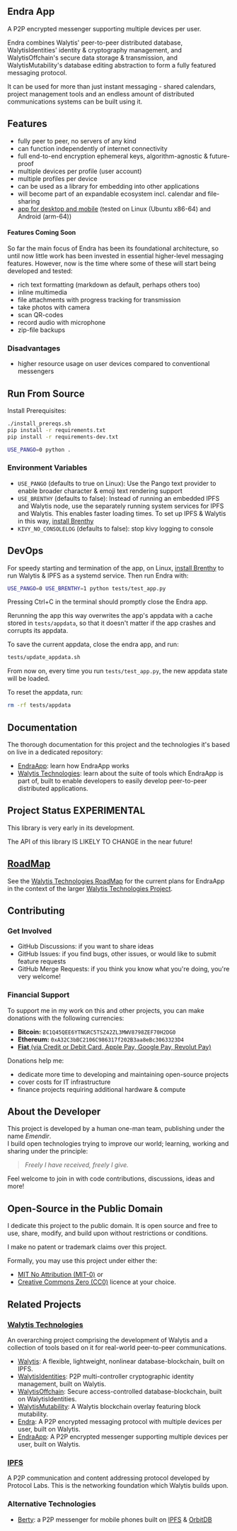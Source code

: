 ## Endra App

A P2P encrypted messenger supporting multiple devices per user.

Endra combines Walytis' peer-to-peer distributed database, WalytisIdentities' identity & cryptography management, and WalytisOffchain's secure data storage & transmission, and WalytisMutability's database editing abstraction to form a fully featured messaging protocol.

It can be used for more than just instant messaging - shared calendars, project management tools and an endless amount of distributed communications systems can be built using it.


## Features

- fully peer to peer, no servers of any kind
- can function independently of internet connectivity
- full end-to-end encryption ephemeral keys, algorithm-agnostic & future-proof
- multiple devices per profile (user account)
- multiple profiles per device
- can be used as a library for embedding into other applications
- will become part of an expandable ecosystem incl. calendar and file-sharing
- [app for desktop and mobile](https://github.com/emendir/EndraApp) (tested on Linux (Ubuntu x86-64) and Android (arm-64))

#### Features Coming Soon
So far the main focus of Endra has been its foundational architecture, so until now little work has been invested in essential higher-level messaging features.
However, now is the time where some of these will start being developed and tested:
- rich text formatting (markdown as default, perhaps others too)
- inline multimedia
- file attachments with progress tracking for transmission
- take photos with camera
- scan QR-codes
- record audio with microphone
- zip-file backups

### Disadvantages

- higher resource usage on user devices compared to conventional messengers

## Run From Source

Install Prerequisites:

```sh
./install_prereqs.sh
pip install -r requirements.txt
pip install -r requirements-dev.txt
```

```sh
USE_PANGO=0 python .
```

### Environment Variables

- `USE_PANGO` (defaults to true on Linux): Use the Pango text provider to enable broader character & emoji text rendering support
- `USE_BRENTHY` (defaults to false): Instead of running an embedded IPFS and Walytis node, use the separately running system services for IPFS and Walytis. This enables faster loading times. To set up IPFS & Walytis in this way, [install Brenthy](https://github.com/emendir/BrenthyAndWalytis)
- `KIVY_NO_CONSOLELOG` (defaults to false): stop kivy logging to console
## DevOps

For speedy starting and termination of the app, on Linux, [install Brenthy](https://github.com/emendir/BrenthyAndWalytis) to run Walytis & IPFS as a systemd service.
Then run Endra with:

```sh
USE_PANGO=0 USE_BRENTHY=1 python tests/test_app.py
```

Pressing Ctrl+C in the terminal should promptly close the Endra app.

Rerunning the app this way overwrites the app's appdata with a cache stored in `tests/appdata`, so that it doesn't matter if the app crashes and corrupts its appdata.

To save the current appdata, close the endra app, and run:

```sh
tests/update_appdata.sh
```

From now on, every time you run `tests/test_app.py`, the new appdata state will be loaded.

To reset the appdata, run:

```sh
rm -rf tests/appdata
```

## Documentation

The thorough documentation for this project and the technologies it's based on live in a dedicated repository:

- [EndraApp](https://github.com/emendir/WalytisTechnologies/blob/master/EndraApp/1-IntroToEndraApp.md): learn how EndraApp works
- [Walytis Technologies](https://github.com/emendir/WalytisTechnologies): learn about the suite of tools which EndraApp is part of, built to enable developers to easily develop peer-to-peer distributed applications.

## Project Status **EXPERIMENTAL**

This library is very early in its development.

The API of this library IS LIKELY TO CHANGE in the near future!

## [RoadMap](https://github.com/emendir/WalytisTechnologies/blob/master/RoadMap.md)

See the [Walytis Technologies RoadMap](https://github.com/emendir/WalytisTechnologies/blob/master/RoadMap.md) for the current plans for EndraApp in the context of the larger [Walytis Technologies Project](https://github.com/emendir/WalytisTechnologies).

## Contributing

### Get Involved

- GitHub Discussions: if you want to share ideas
- GitHub Issues: if you find bugs, other issues, or would like to submit feature requests
- GitHub Merge Requests: if you think you know what you're doing, you're very welcome!

### Financial Support

To support me in my work on this and other projects, you can make donations with the following currencies:

- **Bitcoin:** `BC1Q45QEE6YTNGRC5TSZ42ZL3MWV8798ZEF70H2DG0`
- **Ethereum:** `0xA32C3bBC2106C986317f202B3aa8eBc3063323D4`
- [**Fiat** (via Credit or Debit Card, Apple Pay, Google Pay, Revolut Pay)](https://checkout.revolut.com/pay/4e4d24de-26cf-4e7d-9e84-ede89ec67f32)

Donations help me:
- dedicate more time to developing and maintaining open-source projects
- cover costs for IT infrastructure
- finance projects requiring additional hardware & compute

## About the Developer

This project is developed by a human one-man team, publishing under the name _Emendir_.  
I build open technologies trying to improve our world;
learning, working and sharing under the principle:

> _Freely I have received, freely I give._

Feel welcome to join in with code contributions, discussions, ideas and more!

## Open-Source in the Public Domain

I dedicate this project to the public domain.
It is open source and free to use, share, modify, and build upon without restrictions or conditions.

I make no patent or trademark claims over this project.  

Formally, you may use this project under either the: 
- [MIT No Attribution (MIT-0)](https://choosealicense.com/licenses/mit-0/) or
- [Creative Commons Zero (CC0)](https://choosealicense.com/licenses/cc0-1.0/)
licence at your choice.  

## Related Projects

### [Walytis Technologies](https://github.com/emendir/WalytisTechnologies)

An overarching project comprising the development of Walytis and a collection of tools based on it for real-world peer-to-peer communications.

- [Walytis](https://github.com/emendir/Walytis_Beta): A flexible, lightweight, nonlinear database-blockchain, built on IPFS.
- [WalytisIdentities](https://github.com/emendir/WalytisIdentities): P2P multi-controller cryptographic identity management, built on Walytis.
- [WalytisOffchain](https://github.com/emendir/WalytisOffchain): Secure access-controlled database-blockchain, built on WalytisIdentities.
- [WalytisMutability](https://github.com/emendir/WalytisMutability): A Walytis blockchain overlay featuring block mutability.
- [Endra](https://github.com/emendir/Endra): A P2P encrypted messaging protocol with multiple devices per user, built on Walytis.
- [EndraApp](https://github.com/emendir/EndraApp): A P2P encrypted messenger supporting multiple devices per user, built on Walytis.

### [IPFS](https://ipfs.tech)

A P2P communication and content addressing protocol developed by Protocol Labs.
This is the networking foundation which Walytis builds upon.

### Alternative Technologies

- [Berty](https://berty.tech/messenger): a P2P messenger for mobile phones built on [IPFS](https://ipfs.tech) & [OrbitDB](https://orbitdb.org/)
